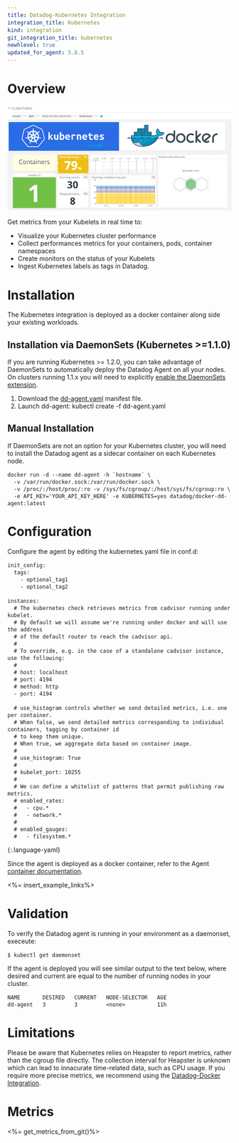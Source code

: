```yaml
---
title: Datadog-Kubernetes Integration
integration_title: Kubernetes
kind: integration
git_integration_title: kubernetes
newhlevel: true
updated_for_agent: 5.8.5
---
```

# Overview

![Kubernetes Dashboard](/static/images/k8sdashboard.png)

Get metrics from your Kubelets in real time to:

* Visualize your Kubernetes cluster performance
* Collect performances metrics for your containers, pods, container namespaces
* Create monitors on the status of your Kubelets
* Ingest Kubernetes labels as tags in Datadog.

# Installation

The Kubernetes integration is deployed as a docker container along side your existing workloads.

## Installation via DaemonSets (Kubernetes >=1.1.0)

If you are running Kubernetes >= 1.2.0, you can take advantage of DaemonSets to automatically deploy the Datadog Agent on all your nodes. On clusters running 1.1.x you will need to explicitly [enable the DaemonSets extension](http://kubernetes.io/v1.1/docs/admin/daemons.html#caveats).

1. Download the [dd-agent.yaml](https://app.datadoghq.com/account/settings#agent/kubernetes) manifest file.
1. Launch dd-agent:
       kubectl create -f dd-agent.yaml

## Manual Installation

If DaemonSets are not an option for your Kubernetes cluster, you will need to install the Datadog agent as a sidecar container on each Kubernetes node.

    docker run -d --name dd-agent -h `hostname` \
      -v /var/run/docker.sock:/var/run/docker.sock \
      -v /proc/:/host/proc/:ro -v /sys/fs/cgroup/:/host/sys/fs/cgroup:ro \
      -e API_KEY='YOUR_API_KEY_HERE' -e KUBERNETES=yes datadog/docker-dd-agent:latest

# Configuration

Configure the agent by editing the kubernetes.yaml file in conf.d:

    init_config:
      tags:
        - optional_tag1
        - optional_tag2

    instances:
      # The kubernetes check retrieves metrics from cadvisor running under kubelet.
      # By default we will assume we're running under docker and will use the address
      # of the default router to reach the cadvisor api.
      #
      # To override, e.g. in the case of a standalone cadvisor instance, use the following:
      #
      # host: localhost
      # port: 4194
      # method: http
      - port: 4194

      # use_histogram controls whether we send detailed metrics, i.e. one per container.
      # When false, we send detailed metrics corresponding to individual containers, tagging by container id
      # to keep them unique.
      # When true, we aggregate data based on container image.
      #
      # use_histogram: True
      #
      # kubelet_port: 10255
      #
      # We can define a whitelist of patterns that permit publishing raw metrics.
      # enabled_rates:
      #   - cpu.*
      #   - network.*
      #
      # enabled_gauges:
      #   - filesystem.*
{:.language-yaml}

Since the agent is deployed as a docker container, refer to the Agent [container documentation](https://github.com/DataDog/docker-dd-agent).

<%= insert_example_links%>

# Validation

To verify the Datadog agent is running in your environment as a daemonset, execeute:

    $ kubectl get daemonset

If the agent is deployed you will see similar output to the text below, where desired and current are equal to the number of running nodes in your cluster.

    NAME       DESIRED   CURRENT   NODE-SELECTOR   AGE
    dd-agent   3         3         <none>          11h

# Limitations

Please be aware that Kubernetes relies on Heapster to report metrics, rather than the cgroup file directly. The collection interval for Heapster is unknown which can lead to innacurate time-related data, such as CPU usage. If you require more precise metrics, we recommend using the [Datadog-Docker Integration](/integrations/docker/).

# Metrics

<%= get_metrics_from_git()%>
